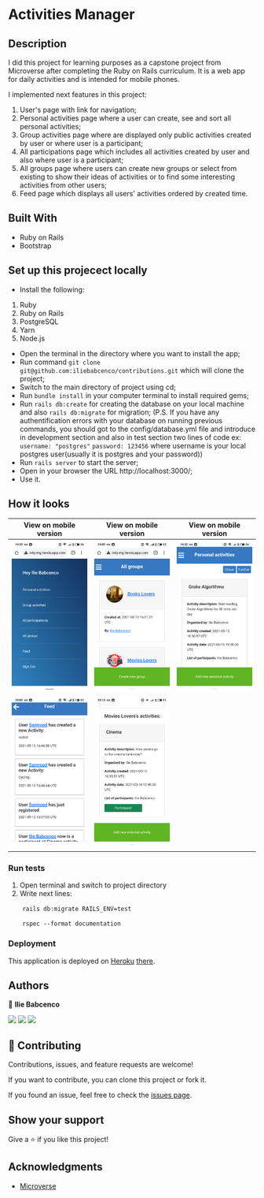 # Activities Manager

## Description

I did this project for learning purposes as a capstone project from Microverse after completing the Ruby on Rails curriculum.
It is a web app for daily activities and is intended for mobile phones.

I implemented next features in this project:

1. User's page with link for navigation;
2. Personal activities page where a user can create, see and sort all personal activities;
3. Group activities page where are displayed only public activities created by user or where user is a participant;
4. All participations page which includes all activities created by user and also where user is a participant;
5. All groups page where users can create new groups or select from existing to show their ideas of activities or to find some interesting activities from other users;
6. Feed page which displays all users' activities ordered by created time.

## Built With

- Ruby on Rails
- Bootstrap

## Set up this projecect locally

- Install the following:

1. Ruby
2. Ruby on Rails
3. PostgreSQL
4. Yarn
5. Node.js

- Open the terminal in the directory where you want to install the app;
- Run command `git clone git@github.com:iliebabcenco/contributions.git` which will clone the project;
- Switch to the main directory of project using cd;
- Run `bundle install` in your computer terminal to install required gems;
- Run `rails db:create` for creating the database on your local machine and also `rails db:migrate` for migration;
  (P.S. If you have any authentification errors with your database on running previous commands, you should got to the config/database.yml file and introduce in development section and also in test section two lines of code ex:
  `username: "postgres"`
  `password: 123456`
  where username is your local postgres user(usually it is postgres and your password))
- Run `rails server` to start the server;
- Open in your browser the URL http://localhost:3000/;
- Use it.

## How it looks

| View on mobile version       | View on mobile version       | View on mobile version       |
| ---------------------------- | ---------------------------- | ---------------------------- |
| ![](app/assets/images/1.png) | ![](app/assets/images/2.png) | ![](app/assets/images/3.png) |
| ![](app/assets/images/4.png) | ![](app/assets/images/5.png) |

### Run tests

1. Open terminal and switch to project directory
2. Write next lines:

```
    rails db:migrate RAILS_ENV=test
```

```
    rspec --format documentation
```

### Deployment

This application is deployed on [Heroku](https://www.heroku.com/) [there](https://activity-mg.herokuapp.com/).

## Authors

👤 **Ilie Babcenco**

[![](https://img.shields.io/badge/GitHub-100000?style=for-the-badge&logo=github&logoColor=white)](https://github.com/iliebabcenco) [![](https://img.shields.io/badge/LinkedIn-0077B5?style=for-the-badge&logo=linkedin&logoColor=white)](https://www.linkedin.com/in/ilie-babcenco-72459a1b1/) [![](https://img.shields.io/badge/Twitter-1DA1F2?style=for-the-badge&logo=twitter&logoColor=white)](https://twitter.com/BabcencoIlie)

## 🤝 Contributing

Contributions, issues, and feature requests are welcome!

If you want to contribute, you can clone this project or fork it.

If you found an issue, feel free to check the [issues page](https://github.com/iliebabcenco/my-telegram-bot/issues).

## Show your support

Give a ⭐️ if you like this project!

## Acknowledgments

- [Microverse](https://www.microverse.org/)
